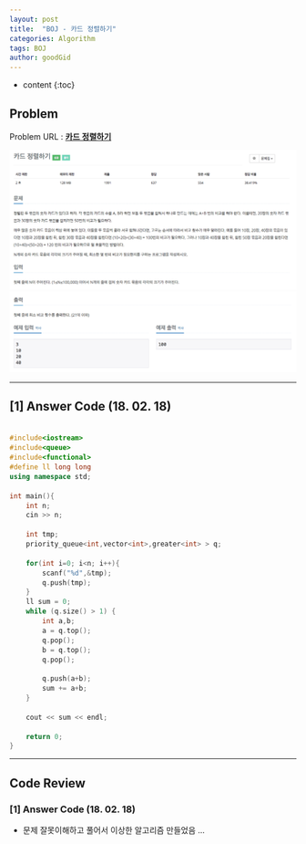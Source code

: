 ```yaml
---
layout: post
title:  "BOJ - 카드 정렬하기"
categories: Algorithm
tags: BOJ
author: goodGid
---
```

* content
{:toc}


## Problem 
Problem URL : **[카드 정렬하기](https://www.acmicpc.net/problem/1715)**


![](/assets/img/algorithm/1715_1.png)
![](/assets/img/algorithm/1715_2.png)



---
 
## [1] Answer Code (18. 02. 18)
``` cpp

#include<iostream>
#include<queue>
#include<functional>
#define ll long long
using namespace std;

int main(){
    int n;
    cin >> n;
    
    int tmp;
    priority_queue<int,vector<int>,greater<int> > q;
    
    for(int i=0; i<n; i++){
        scanf("%d",&tmp);
        q.push(tmp);
    }
    ll sum = 0;
    while (q.size() > 1) {
        int a,b;
        a = q.top();
        q.pop();
        b = q.top();
        q.pop();
        
        q.push(a+b);
        sum += a+b;
    }
    
    cout << sum << endl;
   
    return 0;
}


```

---

## Code Review

### [1] Answer Code (18. 02. 18)

* 문제 잘못이해하고 풀어서 이상한 알고리즘 만들었음 ... 
